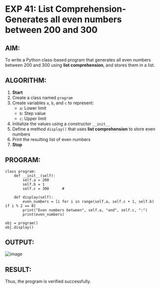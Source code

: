 # EXP 41: List Comprehension-Generates all even numbers between 200 and 300
##  AIM:
To write a Python class-based program that generates all even numbers between 200 and 300 using **list comprehension**, and stores them in a list.


##  ALGORITHM:

1. **Start**
2. Create a class named `program`
3. Create variables `a`, `b`, and `c` to represent:
   - `a`: Lower limit
   - `b`: Step value
   - `c`: Upper limit
4. Initialize the values using a constructor `__init__`
5. Define a method `display()` that uses **list comprehension** to store even numbers
6. Print the resulting list of even numbers
7. **Stop**


##  PROGRAM:
```
class program:
    def __init__(self):
        self.a = 200      
        self.b = 1        
        self.c = 300      # 
        
    def display(self):
        even_numbers = [i for i in range(self.a, self.c + 1, self.b) if i % 2 == 0]
        print("Even numbers between", self.a, "and", self.c, ":")
        print(even_numbers)

obj = program()
obj.display()
```
## OUTPUT:
![image](https://github.com/user-attachments/assets/6fd2fe23-966e-4876-92e2-a3e67d49c72e)

## RESULT:
Thus, the program is verified successfully.
